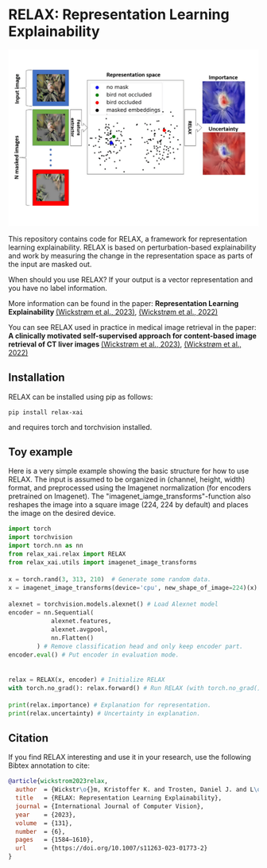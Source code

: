# RELAX: Representation Learning Explainability

</p>
<p align="center">
  <img width="600" src="https://github.com/Wickstrom/RELAX/blob/main/relax-ramework.png">
</p>

This repository contains code for RELAX, a framework for representation learning explainability. RELAX is based on perturbation-based explainability and work by measuring the change in the representation space as parts of the input are masked out.

When should you use RELAX? If your output is a vector representation and you have no label information.

More information can be found in the paper: <b>Representation Learning Explainability </b><a href="https://link.springer.com/article/10.1007/s11263-023-01773-2#citeas">(Wickstrøm et al., 2023)</a>, <a href="https://arxiv.org/abs/2112.10161">(Wickstrøm et al., 2022)</a>

You can see RELAX used in practice in medical image retrieval in the paper: <b>A clinically motivated self-supervised approach for content-based image retrieval of CT liver images </b> <a href="https://www.sciencedirect.com/science/article/pii/S0895611123000575">(Wickstrøm et al., 2023)</a>, <a href="https://arxiv.org/abs/2207.04812">(Wickstrøm et al., 2022)</a>

## Installation

RELAX can be installed using pip as follows:

```setup
pip install relax-xai
```

and requires torch and torchvision installed.

## Toy example

Here is a very simple example showing the basic structure for how to use RELAX. The input is assumed to be organized in (channel, height, width) format, and preprocessed using the Imagenet normalization (for encoders pretrained on Imagenet). The "imagenet_iamge_transforms"-function also reshapes the image into a square image (224, 224 by default) and places the image on the desired device.

```python
import torch
import torchvision
import torch.nn as nn
from relax_xai.relax import RELAX
from relax_xai.utils import imagenet_image_transforms

x = torch.rand(3, 313, 210)  # Generate some random data.
x = imagenet_image_transforms(device='cpu', new_shape_of_image=224)(x) # Resize image and apply Imagenet normalization.

alexnet = torchvision.models.alexnet() # Load Alexnet model
encoder = nn.Sequential(
            alexnet.features,
            alexnet.avgpool,
            nn.Flatten()
        ) # Remove classification head and only keep encoder part.
encoder.eval() # Put encoder in evaluation mode.


relax = RELAX(x, encoder) # Initialize RELAX
with torch.no_grad(): relax.forward() # Run RELAX (with torch.no_grad() avoid memory issues).

print(relax.importance) # Explanation for representation.
print(relax.uncertainty) # Uncertainty in explanation.
```

## Citation

If you find RELAX interesting and use it in your research, use the following Bibtex annotation to cite:

```bibtex
@article{wickstrom2023relax,
  author  = {Wickstr\o{}m, Kristoffer K. and Trosten, Daniel J. and L\o{}kse, Sigurd and Boubekki, Ahc\`{e}ne and Mikalsen, Karl \o{}yvind and Kampffmeyer, Michael C. and Jenssen, Robert},
  title   = {RELAX: Representation Learning Explainability},
  journal = {International Journal of Computer Vision},
  year    = {2023},
  volume  = {131},
  number  = {6},
  pages   = {1584–1610},
  url     = {https://doi.org/10.1007/s11263-023-01773-2}
}
```
